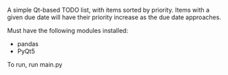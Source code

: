 A simple Qt-based TODO list, with items sorted by priority. Items with a given due date will have their priority increase as the due date approaches.

Must have the following modules installed:
 - pandas
 - PyQt5

To run, run main.py
